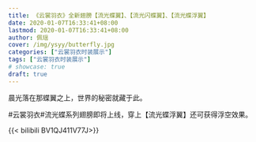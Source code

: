 ```yaml
---
title: 《云裳羽衣》全新翅膀【流光蝶翼】、【流光闪蝶翼】、【流光蝶浮翼】
date: 2020-01-07T16:33:41+08:00
lastmod: 2020-01-07T16:33:41+08:00
author: 佩瑶
cover: /img/ysyy/butterfly.jpg
categories: ["云裳羽衣时装展示"]
tags: ["云裳羽衣时装展示"]
# showcase: true
draft: true
---
```

晨光落在那蝶翼之上，世界的秘密就藏于此。

<!--more-->

#云裳羽衣#流光蝶系列翅膀即将上线，穿上【流光蝶浮翼】还可获得浮空效果。

{{< bilibili BV1QJ411V77J>}}
